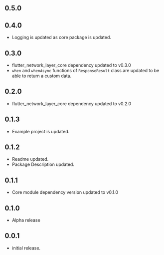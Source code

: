 ## 0.5.0



## 0.4.0

* Logging is updated as core package is updated.

## 0.3.0

* flutter_network_layer_core dependency updated to v0.3.0
* `when` and `whenAsync` functions of `ResponseResult` class are updated to be able to return a custom data.

## 0.2.0

* flutter_network_layer_core dependency updated to v0.2.0

## 0.1.3

* Example project is updated.

## 0.1.2

* Readme updated.
* Package Description updated.

## 0.1.1

* Core module dependency version updated to v0.1.0

## 0.1.0

* Alpha release

## 0.0.1

* initial release.
